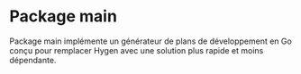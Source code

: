 # Package main

Package main implémente un générateur de plans de développement en Go
conçu pour remplacer Hygen avec une solution plus rapide et moins dépendante.


